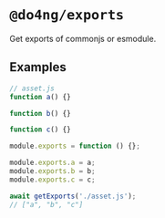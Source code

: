 # `@do4ng/exports`

Get exports of commonjs or esmodule.

## Examples

```js
// asset.js
function a() {}

function b() {}

function c() {}

module.exports = function () {};

module.exports.a = a;
module.exports.b = b;
module.exports.c = c;
```

```js
await getExports('./asset.js');
// ["a", "b", "c"]
```
